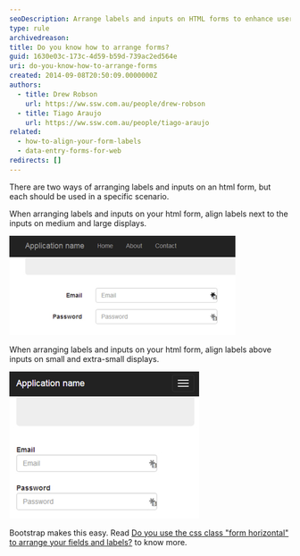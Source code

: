 ```yaml
---
seoDescription: Arrange labels and inputs on HTML forms to enhance user experience, with Bootstrap making it easy.
type: rule
archivedreason:
title: Do you know how to arrange forms?
guid: 1630e03c-173c-4d59-b59d-739ac2ed564e
uri: do-you-know-how-to-arrange-forms
created: 2014-09-08T20:50:09.0000000Z
authors:
  - title: Drew Robson
    url: https://ww.ssw.com.au/people/drew-robson
  - title: Tiago Araujo
    url: https://ww.ssw.com.au/people/tiago-araujo
related:
  - how-to-align-your-form-labels
  - data-entry-forms-for-web
redirects: []
---
```


There are two ways of arranging labels and inputs on an html form, but each should be used in a specific scenario.

<!--endintro-->

When arranging labels and inputs on your html form, align labels next to the inputs on medium and large displays.

![Figure: Labels besides their respective inputs on regular displays](forms-desktop.jpg)

When arranging labels and inputs on your html form, align labels above inputs on small and extra-small displays.

![Figure: Labels above their respective input on smaller displays](forms-mobile.jpg)

Bootstrap makes this easy. Read [Do you use the css class "form horizontal" to arrange your fields and labels?](/do-you-use-the-css-class-form-horizontal-to-arrange-your-fields-and-labels) to know more.
